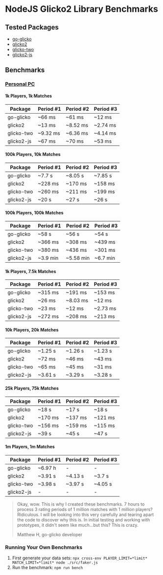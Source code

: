 # NodeJS Glicko2 Library Benchmarks
## Tested Packages
- [go-glicko](https://www.npmjs.com/package/go-glicko)
- [glicko2](https://www.npmjs.com/package/glicko2)
- [glicko-two](https://www.npmjs.com/package/glicko-two)
- [glicko2-js](https://www.npmjs.com/package/glicko2-js)

## Benchmarks

### [Personal PC](/specs.md)
#### 1k Players, 1k Matches
| Package    	| Period #1 	| Period #2 	| Period #3 	|
|------------	|-----------	|-----------	|-----------	|
| go-glicko  	| ~66 ms    	| ~61 ms    	| ~12 ms    	|
| glicko2    	| ~13 ms    	| ~8.52 ms  	| ~2.74 ms  	|
| glicko-two 	| ~9.32 ms  	| ~6.36 ms  	| ~4.14 ms  	|
| glicko2-js 	| ~67 ms    	| ~70 ms    	| ~53 ms    	|

#### 100k Players, 10k Matches
| Package    	| Period #1 	| Period #2 	| Period #3 	|
|------------	|-----------	|-----------	|-----------	|
| go-glicko  	| ~7.7 s    	| ~8.05 s   	| ~7.85 s   	|
| glicko2    	| ~228 ms   	| ~170 ms   	| ~158 ms   	|
| glicko-two 	| ~260 ms   	| ~211 ms   	| ~199 ms   	|
| glicko2-js 	| ~20 s     	| ~27 s     	| ~26 s     	|

#### 100k Players, 100k Matches
| Package    	| Period #1 	| Period #2 	| Period #3 	|
|------------	|-----------	|-----------	|-----------	|
| go-glicko  	| ~58 s     	| ~56 s     	| ~54 s     	|
| glicko2    	| ~366 ms   	| ~308 ms   	| ~439 ms   	|
| glicko-two 	| ~380 ms   	| ~436 ms   	| ~301 ms   	|
| glicko2-js 	| ~3.9 min  	| ~5.58 min 	| ~6.7 min  	|

#### 1k Players, 7.5k Matches
| Package    	| Period #1 	| Period #2 	| Period #3 	|
|------------	|-----------	|-----------	|-----------	|
| go-glicko  	| ~315 ms   	| ~191 ms   	| ~153 ms   	|
| glicko2    	| ~26 ms    	| ~8.03 ms  	| ~12 ms    	|
| glicko-two 	| ~23 ms    	| ~12 ms    	| ~2.73 ms  	|
| glicko2-js 	| ~272 ms   	| ~208 ms   	| ~213 ms   	|

#### 10k Players, 20k Matches
| Package    	| Period #1 	| Period #2 	| Period #3 	|
|------------	|-----------	|-----------	|-----------	|
| go-glicko  	| ~1.25 s   	| ~1.26 s   	| ~1.23 s   	|
| glicko2    	| ~72 ms    	| ~46 ms    	| ~43 ms    	|
| glicko-two 	| ~65 ms    	| ~45 ms    	| ~31 ms    	|
| glicko2-js 	| ~3.61 s   	| ~3.29 s   	| ~3.28 s   	|

#### 25k Players, 75k Matches
| Package    	| Period #1 	| Period #2 	| Period #3 	|
|------------	|-----------	|-----------	|-----------	|
| go-glicko  	| ~18 s     	| ~17 s     	| ~18 s     	|
| glicko2    	| ~170 ms   	| ~137 ms   	| ~121 ms   	|
| glicko-two 	| ~156 ms   	| ~159 ms   	| ~115 ms   	|
| glicko2-js 	| ~39 s     	| ~45 s     	| ~47 s     	|

#### 1m Players, 1m Matches
| Package    	| Period #1 	| Period #2 	| Period #3 	|
|------------	|-----------	|-----------	|-----------	|
| go-glicko  	| ~6.97 h   	| -         	| -         	|
| glicko2    	| ~3.91 s   	| ~4.13 s   	| ~3.7 s    	|
| glicko-two 	| ~3.98 s   	| ~3.97 s   	| ~4.05 s   	|
| glicko2-js 	| -         	| -         	| -         	|

> Okay, wow. This is why I created these benchmarks. 7 hours to process 3 rating periods of 1 million matches with 1 million players? Ridiculous. I will be looking into this very carefully and tearing apart the code to discover why this is. In initial testing and working with prototypes, it didn't seem like much...but this? This is crazy. 
>
> Matthew H, go-glicko developer

### Running Your Own Benchmarks
1. First generate your data sets: `npx cross-env PLAYER_LIMIT=*limit* MATCH_LIMIT=*limit* node ./src/faker.js`
2. Run the benchmark: `npm run bench`